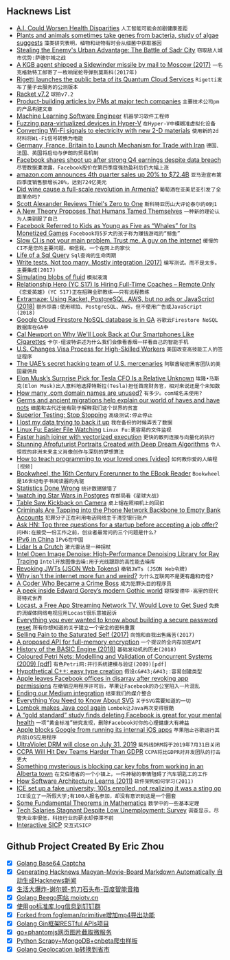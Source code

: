 ## Hacknews List


- [A.I. Could Worsen Health Disparities](https://www.nytimes.com/2019/01/31/opinion/ai-bias-healthcare.html)  `人工智能可能会加剧健康差距`
- [Plants and animals sometimes take genes from bacteria, study of algae suggests](https://www.sciencemag.org/news/2019/01/plants-and-animals-sometimes-take-genes-bacteria-study-algae-suggests)  `藻类研究表明，植物和动物有时会从细菌中获取基因`
- [Stealing the Enemy&#39;s Urban Advantage: The Battle of Sadr City](https://mwi.usma.edu/stealing-enemys-urban-advantage-battle-sadr-city/)  `窃取敌人城市优势:萨德尔城之战`
- [A KGB agent shipped a Sidewinder missile by mail to Moscow (2017)](https://nationalinterest.org/blog/the-buzz/fact-the-kgb-shipped-sidewinder-missile-by-mail-moscow-21673)  `一名克格勃特工邮寄了一枚响尾蛇导弹到莫斯科(2017年)`
- [Rigetti launches the public beta of its Quantum Cloud Services](https://techcrunch.com/2019/01/30/rigetti-launches-the-public-beta-of-its-quantum-cloud-services/)  `Rigetti发布了量子云服务的公测版本`
- [Racket v7.2](https://blog.racket-lang.org/2019/01/racket-v7-2.html)  `球拍v7.2`
- [Product-building articles by PMs at major tech companies](https://find.xyz/map/product-management-search-engine)  `主要技术公司pm的产品构建文章`
- [Machine Learning Software Engineer](item?id=19049387)  `机器学习软件工程师`
- [Fuzzing para-virtualized devices in Hyper-V](https://blogs.technet.microsoft.com/srd/2019/01/28/fuzzing-para-virtualized-devices-in-hyper-v/)  `在Hyper-V中模糊准虚拟化设备`
- [Converting Wi-Fi signals to electricity with new 2-D materials](http://news.mit.edu/2019/converting-wi-fi-signals-electricity-0128)  `使用新的2d材料将Wi-Fi信号转换为电能`
- [Germany, France, Britain to Launch Mechanism for Trade with Iran](https://www.reuters.com/article/us-iran-usa-sanctions-eu/germany-france-britain-to-launch-mechanism-for-trade-with-iran-idUSKCN1PP0K3)  `德国、法国、英国将启动与伊朗的贸易机制`
- [Facebook shares shoot up after strong Q4 earnings despite data breach](https://techcrunch.com/2019/01/30/facebook-earnings-q4-2018/)  `尽管数据遭泄露，Facebook股价在第四季度强劲盈利后仍大幅上涨`
- [amazon.com announces 4th quarter sales up 20% to $72.4B](https://ir.aboutamazon.com/static-files/bf635f1d-f1d0-4cf3-b172-bb6ebdc6241b)  `亚马逊宣布第四季度销售额增长20%，达到724亿美元`
- [Did wine cause a full-scale revolution in Armenia?](http://www.bbc.com/travel/story/20190129-did-wine-cause-a-full-scale-revolution-in-armenia)  `葡萄酒在亚美尼亚引发了全面革命吗?`
- [Scott Alexander Reviews Thiel&#39;s Zero to One](https://slatestarcodex.com/2019/01/31/book-review-zero-to-one/)  `斯科特亚历山大评论泰尔的0到1`
- [A New Theory Proposes That Humans Tamed Themselves](https://www.theatlantic.com/magazine/archive/2019/03/how-humans-tamed-themselves/580447/)  `一种新的理论认为人类驯服了自己`
- [Facebook Referred to Kids as Young as Five as “Whales” for Its Monetized Games](https://www.usgamer.net/articles/facebook-unsealed-documents-whales-mobile-games)  `Facebook将5岁大的孩子称为赚钱游戏的“鲸鱼”`
- [Slow CI is not your main problem. Trust me. A guy on the internet](https://www.codingnagger.com/2019/01/31/slow-ci/)  `缓慢的CI不是您的主要问题。相信我。一个在网上的家伙`
- [Life of a Sql Query](https://numeracy.co/blog/life-of-a-sql-query)  `Sql查询的生命周期`
- [Write tests. Not too many. Mostly integration (2017)](https://blog.kentcdodds.com/write-tests-not-too-many-mostly-integration-5e8c7fff591c)  `编写测试。而不是太多。主要集成(2017)`
- [Simulating blobs of fluid](https://peeke.nl/simulating-blobs-of-fluid)  `模拟液滴`
- [Relationship Hero (YC S17) Is Hiring Full-Time Coaches – Remote Only](https://relationshiphero.com/careers?role=coach)  `《恋爱英雄》(YC S17)正在招聘全职教练——只有远程教练`
- [Extramaze: Using Racket, PostgreSQL, AWS, but no ads or JavaScript (2018)](https://www.greghendershott.com/2018/05/extramaze-llc-using-racket-postgresql-aws-but-no-ads-or-js.html)  `额外惊喜:使用球拍、PostgreSQL、AWS，但不使用广告或JavaScript (2018)`
- [Google Cloud Firestore NoSQL database is in GA](https://cloud.google.com/blog/products/databases/announcing-cloud-firestore-general-availability-and-updates/)  `谷歌云Firestore NoSQL数据库在GA中`
- [Cal Newport on Why We&#39;ll Look Back at Our Smartphones Like Cigarettes](https://www.gq.com/story/cal-newport-digital-minimalism)  `卡尔·纽波特讲述为什么我们会像看香烟一样看自己的智能手机`
- [U.S. Changes Visa Process for High-Skilled Workers](https://www.wsj.com/articles/u-s-changes-visa-process-for-high-skilled-workers-11548879868)  `美国改变高技能工人的签证程序`
- [The UAE’s secret hacking team of U.S. mercenaries](https://uk.reuters.com/article/uk-usa-spying-raven-specialreport-idUKKCN1PO1A6)  `阿联酋秘密黑客团队的美国雇佣兵`
- [Elon Musk’s Surprise Pick for Tesla CFO Is a Relative Unknown](https://www.wsj.com/articles/elon-musks-surprise-pick-for-tesla-cfo-is-a-relative-unknown-11548935508)  `埃隆•马斯克(Elon Musk)出人意料地选择特斯拉(Tesla)担任首席财务官，相对来说还是个未知数`
- [How many .com domain names are unused?](https://singaporedatacompany.com/blog/how-many-domain-names-are-unused)  `有多少。com域名未使用?`
- [Germs and ancient migrations help explain our world of haves and have nots](https://geneticliteracyproject.org/2019/01/29/how-germs-and-ancient-migration-help-explain-our-world-of-haves-and-have-nots/)  `细菌和古代迁徙有助于解释我们这个世界的贫富`
- [Superior Testing: Stop Stopping](https://arturdryomov.online/posts/superior-testing-stop-stopping/)  `高级测试:停止停止`
- [I lost my data trying to back it up](https://hamy.io/post/0010/how-i-lost-my-data-trying-to-back-it-up/)  `我在备份的时候弄丢了数据`
- [Linux Fu: Easier File Watching](https://hackaday.com/2019/01/31/linux-fu-easier-file-watching/)  `Linux Fu:更容易的文件监视`
- [Faster hash joiner with vectorized execution](https://www.cockroachlabs.com/blog/vectorized-hash-joiner/)  `更快的散列连接与向量化的执行`
- [Stunning Afrofuturist Portraits Created with Deep Dream Algorithms](https://nwn.blogs.com/nwn/2019/01/nettrice-gaskins-art-afrofuturist-kendrick-sade-nnedi-ai-deep-dream.html)  `令人惊叹的非洲未来主义肖像创作与深刻的梦想算法`
- [How to teach programming to your loved ones [video]](https://media.ccc.de/v/35c3-9800-how_to_teach_programming_to_your_loved_ones)  `如何教你爱的人编程[视频]`
- [Bookwheel, the 16th Century Forerunner to the EBook Reader](https://www.amusingplanet.com/2019/01/bookwheel-16th-century-forerunner-to.html)  `Bookwheel是16世纪电子书阅读器的先驱`
- [Statistics Done Wrong](https://www.statisticsdonewrong.com)  `统计数据做错了`
- [\watch ing Star Wars in Postgres](https://www.citusdata.com/blog/2018/12/14/watching-star-wars-in-postgres/)  `在邮局看《星球大战》`
- [Table Saw Kickback on Camera](https://www.youtube.com/watch?time_continue=2&amp;v=u7sRrC2Jpp4)  `桌上锯在照相机上的回扣`
- [Criminals Are Tapping into the Phone Network Backbone to Empty Bank Accounts](https://motherboard.vice.com/en_us/article/mbzvxv/criminals-hackers-ss7-uk-banks-metro-bank)  `犯罪分子正在利用电话网络主干清空银行账户`
- [Ask HN: Top three questions for a startup before accepting a job offer?](item?id=19048108)  `问HN:在接受一份工作之前，创业者最常问的三个问题是什么?`
- [IPv6 in China](https://www.potaroo.net/ispcol/2018-12/chinav6.html)  `IPv6在中国`
- [Lidar Is a Crutch](https://lidarmag.com/2019/01/27/elon-musk-is-right-lidar-is-a-crutch/)  `激光雷达是一种拐杖`
- [Intel Open Image Denoise: High-Performance Denoising Library for Ray Tracing](https://openimagedenoise.github.io/)  `Intel开放图像去噪:用于光线跟踪的高性能去噪库`
- [Revoking JWTs (JSON Web Tokens)](https://fusionauth.io/blog/2019/01/31/revoking-jwts)  `撤销JWTs (JSON Web令牌)`
- [Why isn&#39;t the internet more fun and weird?](https://jarredsumner.com/codeblog/)  `为什么互联网不是更有趣和奇怪?`
- [A Coder Who Became a Crime Boss](https://www.wired.com/story/mastermind-excerpt/)  `成为犯罪头目的程序员`
- [A peek inside Edward Gorey’s modern Gothic world](https://www.washingtonpost.com/entertainment/books/a-peek-inside-edward-goreys-modern-gothic-world/2018/11/20/29028b50-e83f-11e8-bbdb-72fdbf9d4fed_story.html)  `窥探爱德华·高里的现代哥特式世界`
- [Locast, a Free App Streaming Network TV, Would Love to Get Sued](https://www.nytimes.com/2019/01/31/business/locast-streaming-free-network-tv.html)  `免费的流媒体网络电视应用Locast很乐意被起诉`
- [Everything you ever wanted to know about building a secure password reset](https://www.troyhunt.com/everything-you-ever-wanted-to-know/)  `所有你想知道的关于建立一个安全的密码重置`
- [Selling Pain to the Saturated Self (2017)](https://academic.oup.com/jcr/article-abstract/doi/10.1093/jcr/ucw071/2970267/Selling-Pain-to-the-Saturated-Self?redirectedFrom=fulltext)  `向饱和自我出售痛苦(2017)`
- [A proposed API for full-memory encryption](https://lwn.net/Articles/776688/)  `一个提议的全内存加密API`
- [History of the BASIC Engine (2018)](https://basicengine.org/history.html)  `基础发动机的历史(2018)`
- [Coloured Petri Nets: Modelling and Validation of Concurrent Systems (2009) [pdf]](https://artamonoviv.ru/wp-content/uploads/2016/08/Coloured_Petri_Nets_modeling_and_validation_of_concurrent_systems__2009.pdf)  `有色Petri网:并行系统建模与验证(2009)[pdf]`
- [Hypothetical C&#43;&#43;: easy type creation](https://www.spiria.com/en/blog/desktop-software/hypothetical-c-easy-type-creation/)  `假设c&#43;&#43;:容易创建类型`
- [Apple leaves Facebook offices in disarray after revoking app permissions](https://www.theguardian.com/technology/2019/jan/31/apple-facebook-campus-permissions-revoked-teens-access-data-iphone-app)  `在撤销应用程序许可后，苹果让Facebook的办公室陷入一片混乱`
- [Ending our Medium integration](https://write.as/blog/ending-our-medium-integration)  `结束我们的媒介整合`
- [Everything You Need to Know About SVG](https://css-tricks.com/lodge/svg/)  `关于SVG需要知道的一切`
- [Lombok makes Java cool again](https://bytes.grubhub.com/lombok-makes-java-cool-again-171102bdcc52)  `Lombok让Java再次变得很酷`
- [A “gold standard” study finds deleting Facebook is great for your mental health](https://www.salon.com/2019/01/30/a-gold-standard-study-finds-deleting-facebook-is-great-for-your-mental-health/)  `一项“黄金标准”研究发现，删除Facebook对你的心理健康大有裨益`
- [Apple blocks Google from running its internal iOS apps](https://www.theverge.com/2019/1/31/18205795/apple-google-blocked-internal-ios-apps-developer-certificate)  `苹果阻止谷歌运行其内部iOS应用程序`
- [UltraViolet DRM will close on July 31, 2019](https://www.myuv.com/)  `紫外线DRM将于2019年7月31日关闭`
- [CCPA Will Hit Dev Teams Harder Than GDPR](https://www.tonic.ai/blog/ccpa-will-hit-your-dev-team-harder-than-gdpr)  `CCPA将比GDPR对开发团队的打击更大`
- [Something mysterious is blocking car key fobs from working in an Alberta town](https://www.cbc.ca/news/canada/calgary/carstairs-westview-co-op-grocery-car-key-fob-1.4999558)  `在艾伯塔省的一个小镇上，一件神秘的事情阻碍了汽车钥匙工的工作`
- [How Software Architecture Learns (2011)](http://www.methodsandtools.com/archive/softwarearchitecturelearning.php)  `软件架构如何学习(2011)`
- [ICE set up a fake university; 100s enrolled, not realizing it was a sting op](https://www.washingtonpost.com/nation/2019/01/31/ice-set-up-fake-university-hundreds-enrolled-not-realizing-it-was-sting-operation/)  `ICE设立了一所假大学;有100人报名参加，却没有意识到这是一个圈套`
- [Some Fundamental Theorems in Mathematics](https://arxiv.org/abs/1807.08416)  `数学中的一些基本定理`
- [Tech Salaries Stagnant Despite Low Unemployment: Survey](https://insights.dice.com/2019/01/29/tech-salaries-stagnant-low-unemployment-dice-salary-survey/?CMPID=EM_RE_UP_JS_AD_DA_CP_A_&amp;utm_source=Responsys&amp;utm_medium=Email&amp;utm_content=&amp;utm_campaign=Advisory_DiceAdvisor_A)  `调查显示，尽管失业率很低，科技行业的薪水却停滞不前`
- [Interactive SICP](https://xuanji.appspot.com/isicp/)  `交互式SICP`

## Github Project Created By Eric Zhou

- [x] [Golang Base64 Captcha](https://github.com/mojocn/base64Captcha)
- [x] [Generating Hacknews Maoyan-Movie-Board Markdown Automatically 自动生成Hacknews新闻](https://github.com/dejavuzhou/md-genie)
- [x] [生活大爆炸-谢尔顿-剪刀石头布-百度智能音箱](https://github.com/mojocn/dueros-bang-game)
- [x] [Golang Beego网站 mojotv.cn](https://github.com/mojocn/www.mojotv.cn)
- [x] [使用go标准库,log信息到钉钉群](https://github.com/mojocn/dooger)
- [x] [Forked from fogleman/primitive增加mp4导出功能](https://github.com/mojocn/primitive)
- [x] [Golang Gin框架RESTful APIs项目](https://github.com/JJJJJJJerk/ezier-golang-web-api-framework)
- [x] [go+phantomjs网页图片截取微服务](https://github.com/mojocn/screen_shot)
- [x] [Python Scrapy+MongoDB+cnbeta爬虫样板](https://github.com/mojocn/scrapy_mongodb_boilerplate_cnbeta)
- [x] [Golang Geolocation Ip转换到省市](https://github.com/mojocn/ip2location)